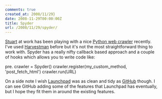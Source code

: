 ```yaml
---
comments: true
created_at: 2008/11/29}
date: 2008-11-29T00:00:00Z
title: Spyder
url: /2008/11/29/spyder/
---
```


[Stuart](http://muffinresearch.co.uk/) at work has been playing with a nice [Python web crawler](https://edge.launchpad.net/spyder) recently. I've used [Harvestman](http://www.harvestmanontheweb.com/) before but it's not the most straightforward thing to work with. Spyder has a really nifty callback based approach and a couple of hooks which allows you to write code like:

pre. crawler = Spyder()
crawler.register(my\_custom\_method, 'post\_fetch\_html')
crawler.run(URL)

On a side note I wish [Launchpad](http://launchpad.net) was as clean and tidy as [GitHub](http://github.com) though. I can see GitHub adding some of the features that Launchpad has eventually, but I hope they fit them in around the existing features.
